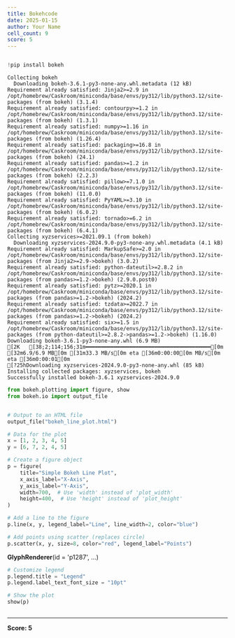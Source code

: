 ```yaml
---
title: Bokehcode
date: 2025-01-15
author: Your Name
cell_count: 9
score: 5
---
```


```python

```


```python
!pip install bokeh
```

    Collecting bokeh
      Downloading bokeh-3.6.1-py3-none-any.whl.metadata (12 kB)
    Requirement already satisfied: Jinja2>=2.9 in /opt/homebrew/Caskroom/miniconda/base/envs/py312/lib/python3.12/site-packages (from bokeh) (3.1.4)
    Requirement already satisfied: contourpy>=1.2 in /opt/homebrew/Caskroom/miniconda/base/envs/py312/lib/python3.12/site-packages (from bokeh) (1.3.1)
    Requirement already satisfied: numpy>=1.16 in /opt/homebrew/Caskroom/miniconda/base/envs/py312/lib/python3.12/site-packages (from bokeh) (1.26.4)
    Requirement already satisfied: packaging>=16.8 in /opt/homebrew/Caskroom/miniconda/base/envs/py312/lib/python3.12/site-packages (from bokeh) (24.1)
    Requirement already satisfied: pandas>=1.2 in /opt/homebrew/Caskroom/miniconda/base/envs/py312/lib/python3.12/site-packages (from bokeh) (2.2.3)
    Requirement already satisfied: pillow>=7.1.0 in /opt/homebrew/Caskroom/miniconda/base/envs/py312/lib/python3.12/site-packages (from bokeh) (11.0.0)
    Requirement already satisfied: PyYAML>=3.10 in /opt/homebrew/Caskroom/miniconda/base/envs/py312/lib/python3.12/site-packages (from bokeh) (6.0.2)
    Requirement already satisfied: tornado>=6.2 in /opt/homebrew/Caskroom/miniconda/base/envs/py312/lib/python3.12/site-packages (from bokeh) (6.4.1)
    Collecting xyzservices>=2021.09.1 (from bokeh)
      Downloading xyzservices-2024.9.0-py3-none-any.whl.metadata (4.1 kB)
    Requirement already satisfied: MarkupSafe>=2.0 in /opt/homebrew/Caskroom/miniconda/base/envs/py312/lib/python3.12/site-packages (from Jinja2>=2.9->bokeh) (3.0.2)
    Requirement already satisfied: python-dateutil>=2.8.2 in /opt/homebrew/Caskroom/miniconda/base/envs/py312/lib/python3.12/site-packages (from pandas>=1.2->bokeh) (2.9.0.post0)
    Requirement already satisfied: pytz>=2020.1 in /opt/homebrew/Caskroom/miniconda/base/envs/py312/lib/python3.12/site-packages (from pandas>=1.2->bokeh) (2024.2)
    Requirement already satisfied: tzdata>=2022.7 in /opt/homebrew/Caskroom/miniconda/base/envs/py312/lib/python3.12/site-packages (from pandas>=1.2->bokeh) (2024.2)
    Requirement already satisfied: six>=1.5 in /opt/homebrew/Caskroom/miniconda/base/envs/py312/lib/python3.12/site-packages (from python-dateutil>=2.8.2->pandas>=1.2->bokeh) (1.16.0)
    Downloading bokeh-3.6.1-py3-none-any.whl (6.9 MB)
    [2K   [38;2;114;156;31m━━━━━━━━━━━━━━━━━━━━━━━━━━━━━━━━━━━━━━━━[0m [32m6.9/6.9 MB[0m [31m33.3 MB/s[0m eta [36m0:00:00[0m MB/s[0m eta [36m0:00:01[0m
    [?25hDownloading xyzservices-2024.9.0-py3-none-any.whl (85 kB)
    Installing collected packages: xyzservices, bokeh
    Successfully installed bokeh-3.6.1 xyzservices-2024.9.0



```python
from bokeh.plotting import figure, show
from bokeh.io import output_file
```


```python

# Output to an HTML file
output_file("bokeh_line_plot.html")

# Data for the plot
x = [1, 2, 3, 4, 5]
y = [6, 7, 2, 4, 5]
```


```python
# Create a figure object
p = figure(
    title="Simple Bokeh Line Plot",
    x_axis_label="X-Axis",
    y_axis_label="Y-Axis",
    width=700,  # Use 'width' instead of 'plot_width'
    height=400,  # Use 'height' instead of 'plot_height'
)
```


```python
# Add a line to the figure
p.line(x, y, legend_label="Line", line_width=2, color="blue")

# Add points using scatter (replaces circle)
p.scatter(x, y, size=8, color="red", legend_label="Points")
```




<div style="display: table;"><div style="display: table-row;"><div style="display: table-cell;"><b title="bokeh.models.renderers.glyph_renderer.GlyphRenderer">GlyphRenderer</b>(</div><div style="display: table-cell;">id&nbsp;=&nbsp;'p1287', <span id="p1292" style="cursor: pointer;">&hellip;)</span></div></div><div class="p1291" style="display: none;"><div style="display: table-cell;"></div><div style="display: table-cell;">context_menu&nbsp;=&nbsp;None,</div></div><div class="p1291" style="display: none;"><div style="display: table-cell;"></div><div style="display: table-cell;">coordinates&nbsp;=&nbsp;None,</div></div><div class="p1291" style="display: none;"><div style="display: table-cell;"></div><div style="display: table-cell;">css_classes&nbsp;=&nbsp;[],</div></div><div class="p1291" style="display: none;"><div style="display: table-cell;"></div><div style="display: table-cell;">css_variables&nbsp;=&nbsp;{},</div></div><div class="p1291" style="display: none;"><div style="display: table-cell;"></div><div style="display: table-cell;">data_source&nbsp;=&nbsp;ColumnDataSource(id='p1281', ...),</div></div><div class="p1291" style="display: none;"><div style="display: table-cell;"></div><div style="display: table-cell;">glyph&nbsp;=&nbsp;Scatter(id='p1284', ...),</div></div><div class="p1291" style="display: none;"><div style="display: table-cell;"></div><div style="display: table-cell;">group&nbsp;=&nbsp;None,</div></div><div class="p1291" style="display: none;"><div style="display: table-cell;"></div><div style="display: table-cell;">hover_glyph&nbsp;=&nbsp;None,</div></div><div class="p1291" style="display: none;"><div style="display: table-cell;"></div><div style="display: table-cell;">js_event_callbacks&nbsp;=&nbsp;{},</div></div><div class="p1291" style="display: none;"><div style="display: table-cell;"></div><div style="display: table-cell;">js_property_callbacks&nbsp;=&nbsp;{},</div></div><div class="p1291" style="display: none;"><div style="display: table-cell;"></div><div style="display: table-cell;">level&nbsp;=&nbsp;'glyph',</div></div><div class="p1291" style="display: none;"><div style="display: table-cell;"></div><div style="display: table-cell;">muted&nbsp;=&nbsp;False,</div></div><div class="p1291" style="display: none;"><div style="display: table-cell;"></div><div style="display: table-cell;">muted_glyph&nbsp;=&nbsp;Scatter(id='p1286', ...),</div></div><div class="p1291" style="display: none;"><div style="display: table-cell;"></div><div style="display: table-cell;">name&nbsp;=&nbsp;None,</div></div><div class="p1291" style="display: none;"><div style="display: table-cell;"></div><div style="display: table-cell;">nonselection_glyph&nbsp;=&nbsp;Scatter(id='p1285', ...),</div></div><div class="p1291" style="display: none;"><div style="display: table-cell;"></div><div style="display: table-cell;">propagate_hover&nbsp;=&nbsp;False,</div></div><div class="p1291" style="display: none;"><div style="display: table-cell;"></div><div style="display: table-cell;">selection_glyph&nbsp;=&nbsp;'auto',</div></div><div class="p1291" style="display: none;"><div style="display: table-cell;"></div><div style="display: table-cell;">styles&nbsp;=&nbsp;{},</div></div><div class="p1291" style="display: none;"><div style="display: table-cell;"></div><div style="display: table-cell;">stylesheets&nbsp;=&nbsp;[],</div></div><div class="p1291" style="display: none;"><div style="display: table-cell;"></div><div style="display: table-cell;">subscribed_events&nbsp;=&nbsp;PropertyValueSet(),</div></div><div class="p1291" style="display: none;"><div style="display: table-cell;"></div><div style="display: table-cell;">syncable&nbsp;=&nbsp;True,</div></div><div class="p1291" style="display: none;"><div style="display: table-cell;"></div><div style="display: table-cell;">tags&nbsp;=&nbsp;[],</div></div><div class="p1291" style="display: none;"><div style="display: table-cell;"></div><div style="display: table-cell;">view&nbsp;=&nbsp;CDSView(id='p1288', ...),</div></div><div class="p1291" style="display: none;"><div style="display: table-cell;"></div><div style="display: table-cell;">visible&nbsp;=&nbsp;True,</div></div><div class="p1291" style="display: none;"><div style="display: table-cell;"></div><div style="display: table-cell;">x_range_name&nbsp;=&nbsp;'default',</div></div><div class="p1291" style="display: none;"><div style="display: table-cell;"></div><div style="display: table-cell;">y_range_name&nbsp;=&nbsp;'default')</div></div></div>
<script>
(function() {
  let expanded = false;
  const ellipsis = document.getElementById("p1292");
  ellipsis.addEventListener("click", function() {
    const rows = document.getElementsByClassName("p1291");
    for (let i = 0; i < rows.length; i++) {
      const el = rows[i];
      el.style.display = expanded ? "none" : "table-row";
    }
    ellipsis.innerHTML = expanded ? "&hellip;)" : "&lsaquo;&lsaquo;&lsaquo;";
    expanded = !expanded;
  });
})();
</script>





```python
# Customize legend
p.legend.title = "Legend"
p.legend.label_text_font_size = "10pt"
```


```python
# Show the plot
show(p)
```


```python

```


---
**Score: 5**
